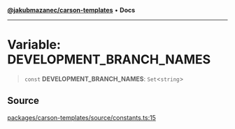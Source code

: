 [**@jakubmazanec/carson-templates**](../README.md) • **Docs**

---

# Variable: DEVELOPMENT_BRANCH_NAMES

> `const` **DEVELOPMENT_BRANCH_NAMES**: `Set`\<`string`\>

## Source

[packages/carson-templates/source/constants.ts:15](https://github.com/jakubmazanec/tools/blob/2f8bfe433bf76006231c1e3b5197238029672b8c/packages/carson-templates/source/constants.ts#L15)
